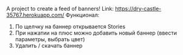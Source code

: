A project to create a feed of banners! 
Link: https://dry-castle-35767.herokuapp.com/
Функционал: 
1) По щелчку на баннер открывается Stories
2) При нажатии на плюс можно добавить новый баннер (ввести параметры, выбрать цвет)
3) Удалить / скачать баннер
